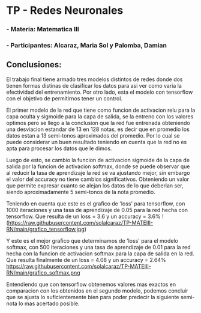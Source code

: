 # TP - Redes Neuronales
### - Materia: Matematica III
### - Participantes: Alcaraz, Maria Sol y Palomba, Damian

## **Conclusiones:**
El trabajo final tiene armado tres modelos distintos de redes donde dos tienen formas distinas de clasificar los datos para asi ver como varia la efectividad del entrenamiento. Por otro lado, esta el modelo con tensorflow con el objetivo de permitirnos tener un control.

El primer modelo de la red que tiene como funcion de activacion relu para la capa oculta y sigmoide para la capa de salida, se la entreno con los valores optimos pero se llego a la conclusion que la red fue entrenada obteniendo una desviacion estandar de 13 en 128 notas, es decir que en promedio los datos estan a 13 semi-tonos aproximados del promedio. Por lo cual se puede considerar un buen resultado teniendo en cuenta que la red no es apta para procesar los datos que le dimos.

Luego de esto, se cambio la funcion de activacion sigmoide de la capa de salida por la funcion de activacion softmax, donde se puede observar que al reducir la tasa de aprendizaje la red se va ajustando mejor, sin embargo el valor del accuracy no tiene cambios significativos. Obteniendo un valor que permite expresar cuanto se alejan los datos de lo que deberian ser, siendo aproximadamente 5 semi-tonos de la nota promedio. 

Teniendo en cuenta que este es el grafico de 'loss' para tensorflow, con 1000 iteraciones y una tasa de aprendizaje de 0.05 para la red hecha con tensorflow. Que resulta de un loss = 3.6 y un accuracy = 3.6%
!(https://raw.githubusercontent.com/solalcaraz/TP-MATEIII-RN/main/grafico_tensorflow.jpg)

Y este es el mejor grafico que determinamos de 'loss' para el modelo softmax, con 500 iteraciones y una tasa de aprendizaje de 0.01 para la red hecha con la funcion de activacion softmax para la capa de salida en la red. Que resulta finalmente de un loss = 4.08 y un accuracy = 2.64%
https://raw.githubusercontent.com/solalcaraz/TP-MATEIII-RN/main/grafico_softmax.png

Entendiendo que con tensorflow obtenemos valores mas exactos en comparacion con los obtenidos en el segundo modelo, podemos concluir que se ajusta lo suficientemente bien para poder predecir la siguiente semi-nota lo mas acertado posible.
